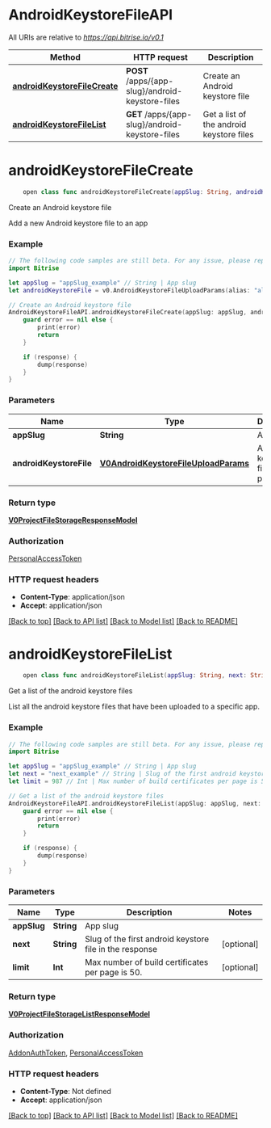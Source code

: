# AndroidKeystoreFileAPI

All URIs are relative to *https://api.bitrise.io/v0.1*

Method | HTTP request | Description
------------- | ------------- | -------------
[**androidKeystoreFileCreate**](AndroidKeystoreFileAPI.md#androidkeystorefilecreate) | **POST** /apps/{app-slug}/android-keystore-files | Create an Android keystore file
[**androidKeystoreFileList**](AndroidKeystoreFileAPI.md#androidkeystorefilelist) | **GET** /apps/{app-slug}/android-keystore-files | Get a list of the android keystore files


# **androidKeystoreFileCreate**
```swift
    open class func androidKeystoreFileCreate(appSlug: String, androidKeystoreFile: V0AndroidKeystoreFileUploadParams, completion: @escaping (_ data: V0ProjectFileStorageResponseModel?, _ error: Error?) -> Void)
```

Create an Android keystore file

Add a new Android keystore file to an app

### Example 
```swift
// The following code samples are still beta. For any issue, please report via http://github.com/OpenAPITools/openapi-generator/issues/new
import Bitrise

let appSlug = "appSlug_example" // String | App slug
let androidKeystoreFile = v0.AndroidKeystoreFileUploadParams(alias: "alias_example", password: "password_example", privateKeyPassword: "privateKeyPassword_example", uploadFileName: "uploadFileName_example", uploadFileSize: 123) // V0AndroidKeystoreFileUploadParams | Android keystore file parameters

// Create an Android keystore file
AndroidKeystoreFileAPI.androidKeystoreFileCreate(appSlug: appSlug, androidKeystoreFile: androidKeystoreFile) { (response, error) in
    guard error == nil else {
        print(error)
        return
    }

    if (response) {
        dump(response)
    }
}
```

### Parameters

Name | Type | Description  | Notes
------------- | ------------- | ------------- | -------------
 **appSlug** | **String** | App slug | 
 **androidKeystoreFile** | [**V0AndroidKeystoreFileUploadParams**](V0AndroidKeystoreFileUploadParams.md) | Android keystore file parameters | 

### Return type

[**V0ProjectFileStorageResponseModel**](V0ProjectFileStorageResponseModel.md)

### Authorization

[PersonalAccessToken](../README.md#PersonalAccessToken)

### HTTP request headers

 - **Content-Type**: application/json
 - **Accept**: application/json

[[Back to top]](#) [[Back to API list]](../README.md#documentation-for-api-endpoints) [[Back to Model list]](../README.md#documentation-for-models) [[Back to README]](../README.md)

# **androidKeystoreFileList**
```swift
    open class func androidKeystoreFileList(appSlug: String, next: String? = nil, limit: Int? = nil, completion: @escaping (_ data: V0ProjectFileStorageListResponseModel?, _ error: Error?) -> Void)
```

Get a list of the android keystore files

List all the android keystore files that have been uploaded to a specific app.

### Example 
```swift
// The following code samples are still beta. For any issue, please report via http://github.com/OpenAPITools/openapi-generator/issues/new
import Bitrise

let appSlug = "appSlug_example" // String | App slug
let next = "next_example" // String | Slug of the first android keystore file in the response (optional)
let limit = 987 // Int | Max number of build certificates per page is 50. (optional)

// Get a list of the android keystore files
AndroidKeystoreFileAPI.androidKeystoreFileList(appSlug: appSlug, next: next, limit: limit) { (response, error) in
    guard error == nil else {
        print(error)
        return
    }

    if (response) {
        dump(response)
    }
}
```

### Parameters

Name | Type | Description  | Notes
------------- | ------------- | ------------- | -------------
 **appSlug** | **String** | App slug | 
 **next** | **String** | Slug of the first android keystore file in the response | [optional] 
 **limit** | **Int** | Max number of build certificates per page is 50. | [optional] 

### Return type

[**V0ProjectFileStorageListResponseModel**](V0ProjectFileStorageListResponseModel.md)

### Authorization

[AddonAuthToken](../README.md#AddonAuthToken), [PersonalAccessToken](../README.md#PersonalAccessToken)

### HTTP request headers

 - **Content-Type**: Not defined
 - **Accept**: application/json

[[Back to top]](#) [[Back to API list]](../README.md#documentation-for-api-endpoints) [[Back to Model list]](../README.md#documentation-for-models) [[Back to README]](../README.md)

